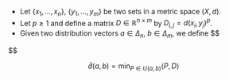 - Let $\{x_1,\ldots, x_n\}$, $\{y_1,\ldots, y_m\}$ be two sets in a metric space $(X,d)$. 
- Let $p \ge 1$ and define a matrix $D \in \mathbb{R}^{n \times m}$  by $D_{i,j} = d(x_i, y_j)^p$.
- Given two distribution vectors $a \in \Delta_n,~b \in \Delta_m$, we define
$$

$$

$$
\bar{d}(a,b) = \min _{P \in U(a,b)} \left \langle P,D \right \rangle
$$